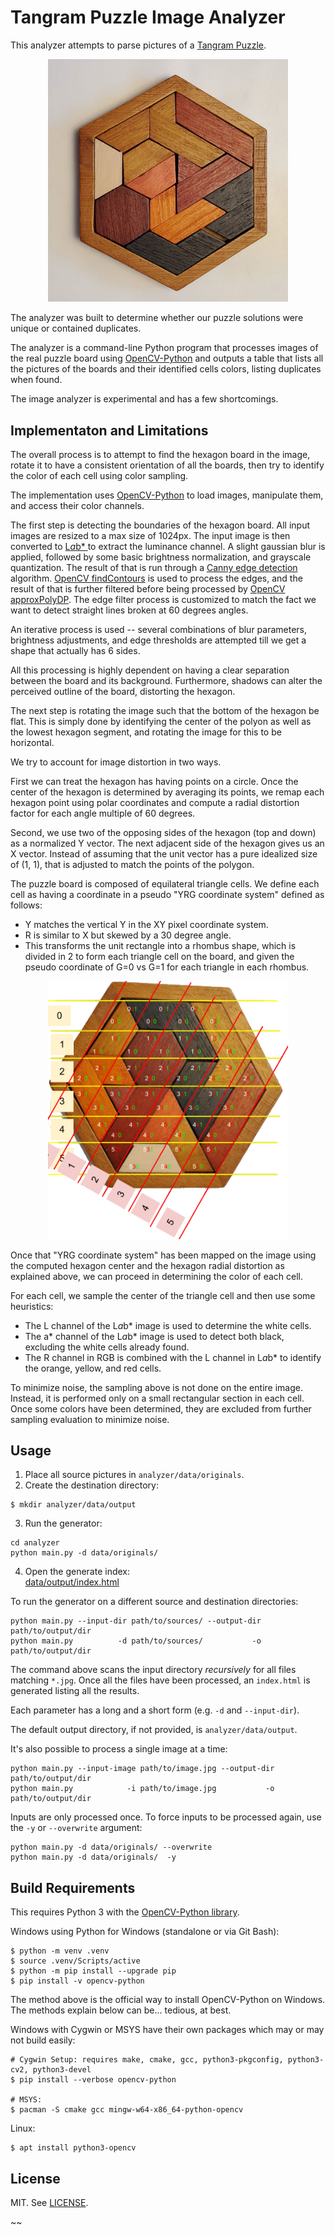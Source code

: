# Tangram Puzzle Image Analyzer

This analyzer attempts to parse pictures of a
[Tangram Puzzle](data/originals/sample/sample.jpg).

<p align=center><img width="384" src="data/originals/sample/sample.jpg" alt="Tangram Puzzle Sample"></p>

The analyzer was built to determine whether our puzzle solutions were unique
or contained duplicates.

The analyzer is a command-line Python program that processes
images of the real puzzle board using
[OpenCV-Python](https://docs.opencv.org/4.x/index.html) and
outputs a table that lists all the pictures of the boards and their
identified cells colors, listing duplicates when found.

The image analyzer is experimental and has a few shortcomings.


## Implementaton and Limitations

The overall process is to attempt to find the hexagon board in the image,
rotate it to have a consistent orientation of all the boards, then try to
identify the color of each cell using color sampling.

The implementation uses [OpenCV-Python](https://docs.opencv.org/4.x/index.html) to load images,
manipulate them, and access their color channels.

The first step is detecting the boundaries of the hexagon board.
All input images are resized to a max size of 1024px.
The input image is then converted to
[L*a*b* ](https://en.wikipedia.org/wiki/CIELAB_color_space)
to extract the luminance channel.
A slight gaussian blur is applied, followed by some basic brightness
normalization, and grayscale quantization.
The result of that is run through a
[Canny edge detection](https://docs.opencv.org/4.x/da/d22/tutorial_py_canny.html)
algorithm.
[OpenCV findContours](https://docs.opencv.org/4.11.0/df/d0d/tutorial_find_contours.html)
is used to process the edges, and the result of that is further filtered
before being processed by
[OpenCV approxPolyDP](https://docs.opencv.org/4.x/dd/d49/tutorial_py_contour_features.html).
The edge filter process is customized to match the fact we want to detect
straight lines broken at 60 degrees angles.

An iterative process is used -- several combinations of blur parameters,
brightness adjustments, and edge thresholds are attempted till we get a shape
that actually has 6 sides.

All this processing is highly dependent on having a clear separation between
the board and its background. Furthermore, shadows can alter the perceived
outline of the board, distorting the hexagon.

The next step is rotating the image such that the bottom of the hexagon be
flat. This is simply done by identifying the center of the polyon as well as
the lowest hexagon segment, and rotating the image for this to be horizontal.

We try to account for image distortion in two ways.

First we can treat the hexagon has having points on a circle.
Once the center of the hexagon is determined by averaging its points, we
remap each hexagon point using polar coordinates and compute a radial
distortion factor for each angle multiple of 60 degrees.

Second, we use two of the opposing sides of the hexagon (top and down) as a
normalized Y vector. The next adjacent side of the hexagon gives us an X
vector. Instead of assuming that the unit vector has a pure idealized size of
(1, 1), that is adjusted to match the points of the polygon.

The puzzle board is composed of equilateral triangle cells.
We define each cell as having a coordinate in a pseudo "YRG coordinate system"
defined as follows:
  * Y matches the vertical Y in the XY pixel coordinate system.
  * R is similar to X but skewed by a 30 degree angle.
  * This transforms the unit rectangle into a rhombus shape,
    which is divided in 2 to form each triangle cell on the board, and given
    the pseudo coordinate of G=0 vs G=1 for each triangle in each rhombus.

<p align=center><img width="384" src="../web/public/abs_yrg.png" alt="YRG Coordinate System"></p>

Once that "YRG coordinate system" has been mapped on the image using the
computed hexagon center and the hexagon radial distortion as explained above,
we can proceed in determining the color of each cell.

For each cell, we sample the center of the triangle cell and then use some
heuristics:
  * The L channel of the L*a*b* image is used to determine the white cells.
  * The a* channel of the L*a*b* image is used to detect both black,
    excluding the white cells already found.
  * The R channel in RGB is combined with the L channel in L*a*b* to identify
    the orange, yellow, and red cells.

To minimize noise, the sampling above is not done on the entire image.
Instead, it is performed only on a small rectangular section in each cell.
Once some colors have been determined, they are excluded from further
sampling evaluation to minimize noise.


## Usage

1. Place all source pictures in `analyzer/data/originals`.
2. Create the destination directory:
```shell
$ mkdir analyzer/data/output
```
3. Run the generator:
```shell
cd analyzer
python main.py -d data/originals/
```
4. Open the generate index: \
[data/output/index.html](analyzer/data/output/index.html)


To run the generator on a different source and destination directories:
```shell
python main.py --input-dir path/to/sources/ --output-dir path/to/output/dir
python main.py          -d path/to/sources/           -o path/to/output/dir
```
The command above scans the input directory _recursively_ for all files matching `*.jpg`.
Once all the files have been processed, an `index.html` is generated listing all the results.

Each parameter has a long and a short form (e.g. `-d` and `--input-dir`).

The default output directory, if not provided, is `analyzer/data/output`.

It's also possible to process a single image at a time:
```shell
python main.py --input-image path/to/image.jpg --output-dir path/to/output/dir
python main.py            -i path/to/image.jpg           -o path/to/output/dir
```

Inputs are only processed once. To force inputs to be processed again, use the `-y`
or `--overwrite` argument:

```shell
python main.py -d data/originals/ --overwrite
python main.py -d data/originals/  -y
```



## Build Requirements

This requires Python 3 with the
[OpenCV-Python library](https://docs.opencv.org/4.x/d6/d00/tutorial_py_root.html).


Windows using Python for Windows (standalone or via Git Bash):
```shell
$ python -m venv .venv
$ source .venv/Scripts/active
$ python -m pip install --upgrade pip
$ pip install -v opencv-python
```

The method above is the official way to install OpenCV-Python on Windows.
The methods explain below can be... tedious, at best.


Windows with Cygwin or MSYS have their own packages which may or may not build easily:
```shell
# Cygwin Setup: requires make, cmake, gcc, python3-pkgconfig, python3-cv2, python3-devel
$ pip install --verbose opencv-python

# MSYS:
$ pacman -S cmake gcc mingw-w64-x86_64-python-opencv
```

Linux:
```shell
$ apt install python3-opencv
```


## License

MIT. See [LICENSE](../LICENSE).

~~
